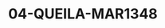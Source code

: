 ---
title: 04-QUEILA-MAR1348
image: /v1543919832/viterbo/04-QUEILA-MAR1348.jpg
brand: martha-blanc
layout: vestito
---
